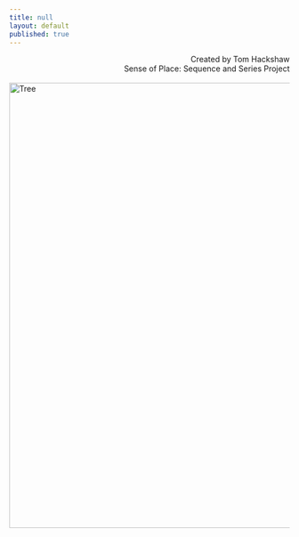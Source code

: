 ```yaml
---
title: null
layout: default
published: true
---
```

<div align="right">
Created by Tom Hackshaw
<br>
Sense of Place: Sequence and Series Project
</div>
<br>

<div align="left">

<img src="https://farm1.staticflickr.com/654/20589465199_3d3744a02e_b.jpg" alt="Tree" height="800" width="600">

</div>





